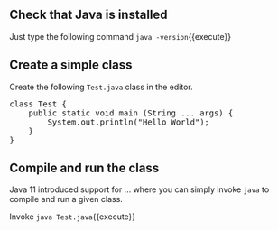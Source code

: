 

## Check that Java is installed
Just type the following command `java -version`{{execute}}


## Create a simple class


Create the following `Test.java` class in the editor.


<pre class="file" data-filename="Test.java" data-target="replace">class Test {
	public static void main (String ... args) {
		System.out.println("Hello World");
	}
}
</pre>



## Compile and run the class

Java 11 introduced support for ... where you can simply invoke `java` to compile and run a given class.

Invoke `java Test.java`{{execute}}


